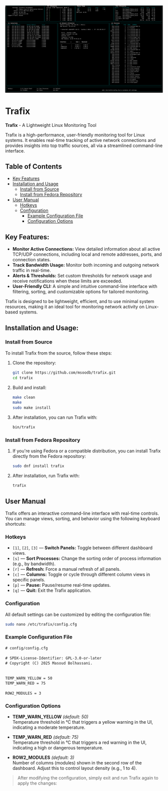<!-- SPDX-License-Identifier: GPL-3.0-or-later -->
<!-- Copyright (C) 2025 Masoud Bolhassani -->

![Trafix Dashboard](./trafix.png)

# Trafix

**Trafix** - A Lightweight Linux Monitoring Tool

Trafix is a high-performance, user-friendly monitoring tool for Linux systems. It enables real-time tracking of active network connections and provides insights into top traffic sources, all via a streamlined command-line interface.

## Table of Contents

- [Key Features](#key-features)
- [Installation and Usage](#installation-and-usage)
  - [Install from Source](#install-from-source)
  - [Install from Fedora Repository](#install-from-fedora-repository)
- [User Manual](#user-manual)
  - [Hotkeys](#hotkeys)
  - [Configuration](#configuration)
    - [Example Configuration File](#example-configuration-file)
    - [Configuration Options](#configuration-options)

## Key Features:

- **Monitor Active Connections:** View detailed information about all active TCP/UDP connections, including local and remote addresses, ports, and connection states.
- **Track Bandwidth Usage:** Monitor both incoming and outgoing network traffic in real-time.
- **Alerts & Thresholds:** Set custom thresholds for network usage and receive notifications when these limits are exceeded.
- **User-Friendly CLI:** A simple and intuitive command-line interface with filtering, sorting, and customizable options for tailored monitoring.

Trafix is designed to be lightweight, efficient, and to use minimal system resources, making it an ideal tool for monitoring network activity on Linux-based systems.

## Installation and Usage:

### Install from Source

To install Trafix from the source, follow these steps:

1. Clone the repository:

    ```sh
    git clone https://github.com/msoodb/trafix.git
    cd trafix
    ```

2. Build and install:

    ```sh
    make clean
    make
    sudo make install
    ```

3. After installation, you can run Trafix with:

    ```sh
    bin/trafix
    ```

### Install from Fedora Repository

1. If you're using Fedora or a compatible distribution, you can install Trafix directly from the Fedora repository:

	```sh
	sudo dnf install trafix
	```

2. After installation, run Trafix with:
	```sh
	trafix
	```

## User Manual

Trafix offers an interactive command-line interface with real-time controls. You can manage views, sorting, and behavior using the following keyboard shortcuts:

### Hotkeys

- `[1]`, `[2]`, `[3]` — **Switch Panels:** Toggle between different dashboard views.
- `[s]` — **Sort Processes:** Change the sorting order of process information (e.g., by bandwidth).
- `[r]` — **Refresh:** Force a manual refresh of all panels.
- `[c]` — **Columns:** Toggle or cycle through different column views in specific panels.
- `[p]` — **Pause:** Pause/resume real-time updates.
- `[q]` — **Quit:** Exit the Trafix application.

### Configuration

All default settings can be customized by editing the configuration file:

```sh
sudo nano /etc/trafix/config.cfg
```

### Example Configuration File
```
# config/config.cfg

# SPDX-License-Identifier: GPL-3.0-or-later
# Copyright (C) 2025 Masoud Bolhassani.


TEMP_WARN_YELLOW = 50
TEMP_WARN_RED = 75

ROW2_MODULES = 3
```

### Configuration Options

- **TEMP_WARN_YELLOW** *(default: 50)*  
  Temperature threshold in °C that triggers a yellow warning in the UI, indicating a moderate temperature.

- **TEMP_WARN_RED** *(default: 75)*  
  Temperature threshold in °C that triggers a red warning in the UI, indicating a high or dangerous temperature.

- **ROW2_MODULES** *(default: 3)*  
  Number of columns (modules) shown in the second row of the dashboard. Adjust this to control layout density (e.g., 1 to 4).

> After modifying the configuration, simply exit and run Trafix again to apply the changes:
